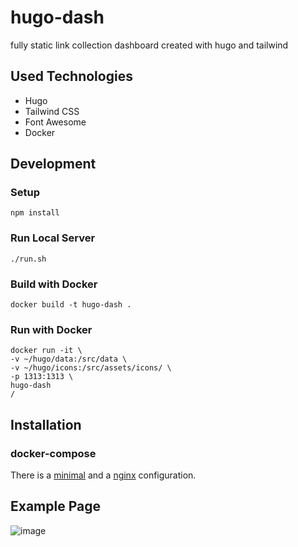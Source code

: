 # hugo-dash
fully static link collection dashboard created with hugo and tailwind

## Used Technologies

- Hugo
- Tailwind CSS
- Font Awesome
- Docker

## Development

### Setup

```shell
npm install
```

### Run Local Server

```shell
./run.sh
```

### Build with Docker

```shell
docker build -t hugo-dash . 
```

### Run with Docker

```shell
docker run -it \
-v ~/hugo/data:/src/data \
-v ~/hugo/icons:/src/assets/icons/ \
-p 1313:1313 \
hugo-dash
/
```

## Installation

### docker-compose

There is a [minimal](/docker-compose/minimal/docker-compose.yaml) and a [nginx](/docker-compose/nginx/docker-compose.yaml) configuration.


## Example Page

![image](https://user-images.githubusercontent.com/75833801/216191320-7e7a5189-9053-4e3f-85f9-180a08802244.png)
